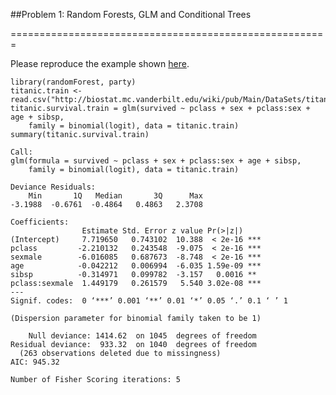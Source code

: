 ##Problem 1: Random Forests, GLM and Conditional Trees  

=======================================================

Please reproduce the example shown [here](http://rforwork.info/2012/12/23/binary-classification-a-comparison-of-titanic-proportions-between-logistic-regression-random-forests-and-conditional-trees/).

```{r}
library(randomForest, party)
titanic.train <- read.csv("http://biostat.mc.vanderbilt.edu/wiki/pub/Main/DataSets/titanic3.csv")
titanic.survival.train = glm(survived ~ pclass + sex + pclass:sex + age + sibsp, 
    family = binomial(logit), data = titanic.train)
summary(titanic.survival.train)
```

```
Call:
glm(formula = survived ~ pclass + sex + pclass:sex + age + sibsp, 
    family = binomial(logit), data = titanic.train)

Deviance Residuals: 
    Min       1Q   Median       3Q      Max  
-3.1988  -0.6761  -0.4864   0.4863   2.3708  

Coefficients:
                Estimate Std. Error z value Pr(>|z|)    
(Intercept)     7.719650   0.743102  10.388  < 2e-16 ***
pclass         -2.210132   0.243548  -9.075  < 2e-16 ***
sexmale        -6.016085   0.687673  -8.748  < 2e-16 ***
age            -0.042212   0.006994  -6.035 1.59e-09 ***
sibsp          -0.314971   0.099782  -3.157   0.0016 ** 
pclass:sexmale  1.449179   0.261579   5.540 3.02e-08 ***
---
Signif. codes:  0 ‘***’ 0.001 ‘**’ 0.01 ‘*’ 0.05 ‘.’ 0.1 ‘ ’ 1

(Dispersion parameter for binomial family taken to be 1)

    Null deviance: 1414.62  on 1045  degrees of freedom
Residual deviance:  933.32  on 1040  degrees of freedom
  (263 observations deleted due to missingness)
AIC: 945.32

Number of Fisher Scoring iterations: 5
```

```{r}

```

```{r}

```

```{r}

```

```{r}

```

```{r}

```

```{r}

```

